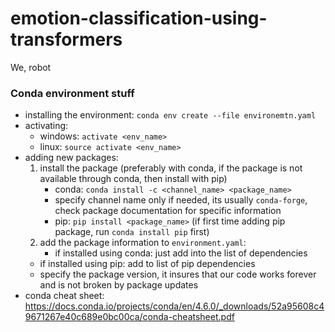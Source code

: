 # emotion-classification-using-transformers
We, robot

### Conda environment stuff
 - installing the environment: `conda env create --file environemtn.yaml`
 - activating: 
    - windows: `activate <env_name>`
    - linux: `source activate <env_name>`
 - adding new packages:
    1. install the package (preferably with conda, if the package is not available through conda, then install with pip)
    	- conda: `conda install -c <channel_name> <package_name>`
	   - specify channel name only if needed, its usually `conda-forge`, check package documentation for specific information
        - pip: `pip install <package_name>` (if first time adding pip package, run `conda install pip` first)
    2. add the package information to `environment.yaml`:
        - if installed using conda: just add into the list of dependencies
	- if installed using pip: add to list of pip dependencies
	- specify the package version, it insures that our code works forever and is not broken by package updates
 - conda cheat sheet: https://docs.conda.io/projects/conda/en/4.6.0/_downloads/52a95608c49671267e40c689e0bc00ca/conda-cheatsheet.pdf
